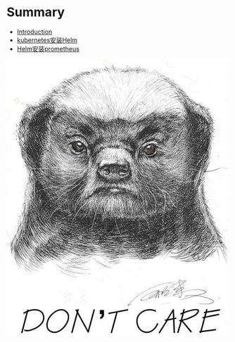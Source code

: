 # Summary

* [Introduction](README.md)
* [kubernetes安装Helm](kubernetes-install-Helm.md)
* [Helm安装prometheus](helm-install-prometheus.md)

![](/assets/logo.png)

